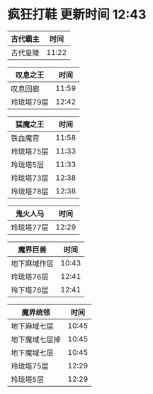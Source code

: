 # 疯狂打鞋 更新时间 12:43

| 古代霸主   | 时间    |
|--------|-------|
| 古代皇陵 | 11:22 |

| 叹息之王   | 时间    |
|--------|-------|
| 叹息回廊 | 11:59 |
| 玲珑塔79层 | 12:42 |

| 猛魔之王   | 时间    |
|--------|-------|
| 铁血魔宫 | 11:58 |
| 玲珑塔75层 | 11:33 |
| 玲珑塔5层 | 11:33 |
| 玲珑塔73层 | 12:38 |
| 玲珑塔78层 | 12:38 |

| 鬼火人马   | 时间    |
|--------|-------|
| 玲珑塔77层 | 12:29 |

| 魔界巨兽   | 时间    |
|--------|-------|
| 地下麻域作层 | 10:43 |
| 玲珑塔76层 | 12:41 |
| 玲下塔76层 | 12:41 |

| 魔界统领   | 时间    |
|--------|-------|
| 地下麻域七层 | 10:45 |
| 地下魔域七层掉 | 10:45 |
| 地下魔域七层 | 10:45 |
| 玲珑塔75层 | 12:29 |
| 玲珑塔5层 | 12:29 |